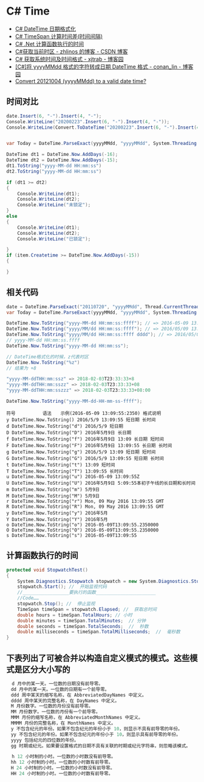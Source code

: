 # C# Time

- [C# DateTime 日期格式化](https://www.cnblogs.com/arxive/p/6415312.html)
- [C# TimeSpan 计算时间差(时间间隔)](https://www.cnblogs.com/999c/p/6170501.html)
- [C# .Net 计算函数执行的时间](https://www.cnblogs.com/sntetwt/p/4612992.html)
- [C#获取当前时区 - zhlinos 的博客 - CSDN 博客](https://blog.csdn.net/m0_37521785/article/details/79789058)
- [C# 获取系统时间及时间格式 - xjtrab - 博客园](https://www.cnblogs.com/xjtrab/articles/1878353.html)
- [[C#]将 yyyyMMdd 格式的字符转成日期 DateTime 格式 - conan_lin - 博客园](https://www.cnblogs.com/lyl6796910/archive/2012/07/04/2576273.html)
- [Convert 20121004 (yyyyMMdd) to a valid date time?](https://stackoverflow.com/questions/11053887/convert-20121004-yyyymmdd-to-a-valid-date-time/11054144)

## 时间对比

```c#
date.Insert(6, "-").Insert(4, "-");
Console.WriteLine("20200223".Insert(6, "-").Insert(4, "-"));
Console.WriteLine(Convert.ToDateTime("20200223".Insert(6, "-").Insert(4, "-")));


var Today = DateTime.ParseExact(yyyyMMdd, "yyyyMMdd", System.Threading.Thread.CurrentThread.CurrentCulture);

DateTime dt1 = DateTime.Now.AddDays(-16);
DateTime dt2 = DateTime.Now.AddDays(-15);
dt1.ToString("yyyy-MM-dd HH:mm:ss")
dt2.ToString("yyyy-MM-dd HH:mm:ss")

if (dt1 >= dt2)
{
    Console.WriteLine(dt1);
    Console.WriteLine(dt2);
    Console.WriteLine("未锁定");
}
else
{
    Console.WriteLine(dt1);
    Console.WriteLine(dt2);
    Console.WriteLine("已锁定");

}
if (item.Createtime >= DateTime.Now.AddDays(-15))
{

}
```

## 相关代码

```c#
date = DateTime.ParseExact("20110720", "yyyyMMdd", Thread.CurrentThread.CurrentCulture);
var Today = DateTime.ParseExact(yyyyMMdd, "yyyyMMdd", System.Threading.Thread.CurrentThread.CurrentCulture);

DateTime.Now.ToString("yyyy-MM-dd HH:mm:ss:ffff"); // => 2016-05-09 13:09:55:2350
DateTime.Now.ToString("yyyy/MM/dd HH:mm:ss:ffff"); // => 2016/05/09 13:09:55:2350
DateTime.Now.ToString("yyyy/MM/dd HH:mm:ss:ffff dddd"); // => 2016/05/09 13:09:55:2350 星期一
// yyyy-MM-dd HH:mm:ss.ffff
DateTime.Now.ToString("yyyy-MM-dd HH:mm:ss");

// DateTime格式化的时候，z代表时区
DateTime.Now.ToString("%z")
// 结果为 +8

"yyyy-MM-ddTHH:mm:ssz" => 2018-02-03T23:33:33+8
"yyyy-MM-ddTHH:mm:sszz" => 2018-02-03T23:33:33+08
"yyyy-MM-ddTHH:mm:sszzz" => 2018-02-03T23:33:33+08:00

DateTime.Now.ToString("yyyy-MM-dd-HH-mm-ss-ffff");

```

```text
符号　　　　　　语法　　示例(2016-05-09 13:09:55:2350) 格式说明
y DateTime.Now.ToString() 2016/5/9 13:09:55 短日期 长时间
d DateTime.Now.ToString("d") 2016/5/9 短日期
D DateTime.Now.ToString("D") 2016年5月9日 长日期
f DateTime.Now.ToString("f") 2016年5月9日 13:09 长日期 短时间
F DateTime.Now.ToString("F") 2016年5月9日 13:09:55 长日期 长时间
g DateTime.Now.ToString("g") 2016/5/9 13:09 短日期 短时间
G DateTime.Now.ToString("G") 2016/5/9 13:09:55 短日期 长时间
t DateTime.Now.ToString("t") 13:09 短时间
T DateTime.Now.ToString("T") 13:09:55 长时间
u DateTime.Now.ToString("u") 2016-05-09 13:09:55Z
U DateTime.Now.ToString("U") 2016年5月9日 5:09:55本初子午线的长日期和长时间
m DateTime.Now.ToString("m") 5月9日
M DateTime.Now.ToString("M") 5月9日
r DateTime.Now.ToString("r") Mon, 09 May 2016 13:09:55 GMT
R DateTime.Now.ToString("R") Mon, 09 May 2016 13:09:55 GMT
y DateTime.Now.ToString("y") 2016年5月
Y DateTime.Now.ToString("Y") 2016年5月
o DateTime.Now.ToString("o") 2016-05-09T13:09:55.2350000
O DateTime.Now.ToString("O") 2016-05-09T13:09:55.2350000
s DateTime.Now.ToString("s") 2016-05-09T13:09:55
```

## 计算函数执行的时间

```c#
protected void StopwatchTest()
{
    System.Diagnostics.Stopwatch stopwatch = new System.Diagnostics.Stopwatch();
    stopwatch.Start(); //  开始监视代码
    //_________________要执行的函数______________________
    //Code……
    stopwatch.Stop(); //  停止监视
    TimeSpan timeSpan = stopwatch.Elapsed; //  获取总时间
    double hours = timeSpan.TotalHours; // 小时
    double minutes = timeSpan.TotalMinutes;  // 分钟
    double seconds = timeSpan.TotalSeconds;  //  秒数
    double milliseconds = timeSpan.TotalMilliseconds;  //  毫秒数
}
```

## 下表列出了可被合并以构造自定义模式的模式。这些模式是区分大小写的

```C#
  d 月中的某一天。一位数的日期没有前导零。
　dd 月中的某一天。一位数的日期有一个前导零。
　ddd 周中某天的缩写名称，在 AbbreviatedDayNames 中定义。
　dddd 周中某天的完整名称，在 DayNames 中定义。
　M 月份数字。一位数的月份没有前导零。
　MM 月份数字。一位数的月份有一个前导零。
　MMM 月份的缩写名称，在 AbbreviatedMonthNames 中定义。
　MMMM 月份的完整名称，在 MonthNames 中定义。
　y 不包含纪元的年份。如果不包含纪元的年份小于 10，则显示不具有前导零的年份。
　yy 不包含纪元的年份。如果不包含纪元的年份小于 10，则显示具有前导零的年份。
　yyyy 包括纪元的四位数的年份。
　gg 时期或纪元。如果要设置格式的日期不具有关联的时期或纪元字符串，则忽略该模式。

  h 12 小时制的小时。一位数的小时数没有前导零。
　hh 12 小时制的小时。一位数的小时数有前导零。
　H 24 小时制的小时。一位数的小时数没有前导零。
　HH 24 小时制的小时。一位数的小时数有前导零。
```
